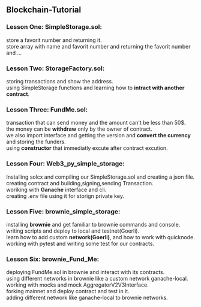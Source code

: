 ## Blockchain-Tutorial

### Lesson One: SimpleStorage.sol:<br/>
store a favorit number and returning it.<br/>
store array with name and favorit number and returning the favorit number and ...
### Lesson Two: StorageFactory.sol:
storing transactions and show the address.<br/>
using SimpleStorage functions and learning how to <strong>intract with another contract</strong>.
### Lesson Three: FundMe.sol:
transaction that can send money and the amount can't be less than 50$.<br/>
the money can be <strong>withdraw</strong> only by the owner of contract.<br/>
we also import interface and getting the version and <strong>convert the currency</strong> and storing the funders.<br/>
using <strong>constructor</strong> that immediatly excute after contract excution.<br/>
### Lesson Four: Web3_py_simple_storage:
Installing solcx and compiling our SimpleStorage.sol and creating a json file.<br/>
creating contract and building,signing,sending Transaction.<br/>
woriking with <strong>Ganache</strong> interface and cli.<br/>
creating .env file using it for storign private key.<br/>
### Lesson Five: brownie_simple_storage:
installing <strong>brownie</strong> and get familiar to brownie commands and console.<br/>
writing scripts and deploy to local and testnet(Goerli).<br/>
learn how to add custom <strong>network(Goerli)</strong>, and how to work with quicknode.<br/>
working with pytest and writing some test for our contracts.<br/>
### Lesson Six: brownie_Fund_Me:<br/>
deploying FundMe.sol in brownie and interact with its contracts.<br/>
using different networks in brownie like a custom network ganache-local.<br/>
working with mocks and mock AggregatorV2V3Interface.<br/>
forking mainnet and deploy contract and test in it.<br/>
adding different network like ganache-local to brownie networks.<br/>

